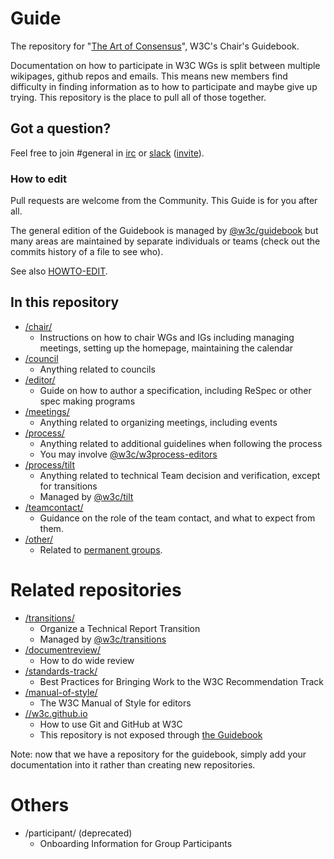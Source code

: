 # Guide

The repository for "[The Art of Consensus](https://www.w3.org/Guide/)", W3C's Chair's Guidebook.

Documentation on how to participate in W3C WGs is split between multiple wikipages, github repos and emails. This means new members find difficulty in finding information as to how to participate and maybe give up trying. This repository is the place to pull all of those
together.

## Got a question?

Feel free to join #general in [irc](https://irc.w3.org/?channels=general) or [slack](https://w3ccommunity.slack.com/) ([invite](https://www.w3.org/slack-w3ccommunity-invite)).

### How to edit

Pull requests are welcome from the Community. This Guide is for you after all.

The general edition of the Guidebook is managed by [@w3c/guidebook](https://github.com/orgs/w3c/teams/guidebook) but many areas are maintained by separate individuals or teams (check out the commits history of a file to see who).

See also [HOWTO-EDIT](https://github.com/w3c/Guide/blob/main/HOWTO-EDIT.md).

## In this repository

* [/chair/](https://github.com/w3c/Guide/tree/main/chair)
  * Instructions on how to chair WGs and IGs including managing meetings, setting up the homepage, maintaining the calendar
* [/council](https://github.com/w3c/Guide/tree/main/council)
  * Anything related to councils
* [/editor/](https://github.com/w3c/Guide/tree/main/editor)
  * Guide on how to author a specification, including ReSpec or other spec making programs
* [/meetings/](https://github.com/w3c/Guide/tree/main/meetings)
  * Anything related to organizing meetings, including events
* [/process/](https://github.com/w3c/Guide/tree/main/process)
  * Anything related to additional guidelines when following the process
  * You may involve [@w3c/w3process-editors](https://github.com/orgs/w3c/teams/w3process-editors)
* [/process/tilt](https://github.com/w3c/Guide/tree/main/process/tilt)
  * Anything related to technical Team decision and verification, except for transitions
  * Managed by [@w3c/tilt](https://github.com/orgs/w3c/teams/tilt)
* [/teamcontact/](https://github.com/w3c/Guide/tree/main/teamcontact)
  * Guidance on the role of the team contact, and what to expect from them.
* [/other/](https://github.com/w3c/Guide/tree/main/other)
  * Related to [permanent groups](https://www.w3.org/groups/).

# Related repositories

* [/transitions/](https://github.com/w3c/transitions)
  * Organize a Technical Report Transition
  * Managed by [@w3c/transitions](https://github.com/orgs/w3c/teams/transitions)
* [/documentreview/](https://github.com/w3c/documentreview)
  * How to do wide review
* [/standards-track/](https://github.com/w3c/standards-track)
  * Best Practices for Bringing Work to the W3C Recommendation Track
* [/manual-of-style/](https://github.com/w3c/manual-of-style)
  * The W3C Manual of Style for editors
* [//w3c.github.io](https://github.com/w3c/w3c.github.io)
  * How to use Git and GitHub at W3C
  * This repository is not exposed through [the Guidebook](https://www.w3.org/Guide)

Note: now that we have a repository for the guidebook, simply add your documentation into it rather than creating new repositories.

# Others

* /participant/ (deprecated)
  * Onboarding Information for Group Participants
